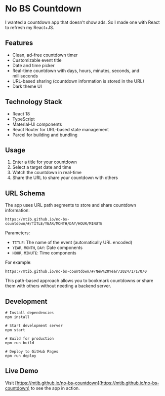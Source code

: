 # No BS Countdown

I wanted a countdown app that doesn't show ads. So I made one with React to refresh my React+JS.

## Features

- Clean, ad-free countdown timer
- Customizable event title
- Date and time picker
- Real-time countdown with days, hours, minutes, seconds, and milliseconds
- URL-based sharing (countdown information is stored in the URL)
- Dark theme UI

## Technology Stack

- React 18
- TypeScript
- Material-UI components
- React Router for URL-based state management
- Parcel for building and bundling

## Usage

1. Enter a title for your countdown
2. Select a target date and time
3. Watch the countdown in real-time
4. Share the URL to share your countdown with others

## URL Schema

The app uses URL path segments to store and share countdown information:

```
https://mtib.github.io/no-bs-countdown/#/TITLE/YEAR/MONTH/DAY/HOUR/MINUTE
```

Parameters:
- `TITLE`: The name of the event (automatically URL encoded)
- `YEAR`, `MONTH`, `DAY`: Date components 
- `HOUR`, `MINUTE`: Time components

For example:
```
https://mtib.github.io/no-bs-countdown/#/New%20Year/2024/1/1/0/0
```

This path-based approach allows you to bookmark countdowns or share them with others without needing a backend server.

## Development

```
# Install dependencies
npm install

# Start development server
npm start

# Build for production
npm run build

# Deploy to GitHub Pages
npm run deploy
```

## Live Demo

Visit [https://mtib.github.io/no-bs-countdown](https://mtib.github.io/no-bs-countdown) to see the app in action.

